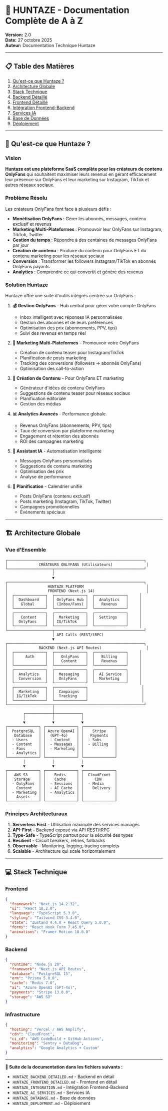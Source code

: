 # 🎯 HUNTAZE - Documentation Complète de A à Z

**Version:** 2.0  
**Date:** 27 octobre 2025  
**Auteur:** Documentation Technique Huntaze

---

## 📋 Table des Matières

1. [Qu'est-ce que Huntaze ?](#quest-ce-que-huntaze)
2. [Architecture Globale](#architecture-globale)
3. [Stack Technique](#stack-technique)
4. [Backend Détaillé](#backend-détaillé)
5. [Frontend Détaillé](#frontend-détaillé)
6. [Intégration Frontend-Backend](#intégration-frontend-backend)
7. [Services IA](#services-ia)
8. [Base de Données](#base-de-données)
9. [Déploiement](#déploiement)

---

## 🎯 Qu'est-ce que Huntaze ?

### Vision

**Huntaze est une plateforme SaaS complète pour les créateurs de contenu OnlyFans** qui souhaitent maximiser leurs revenus en gérant efficacement leur présence sur OnlyFans et leur marketing sur Instagram, TikTok et autres réseaux sociaux.

### Problème Résolu

Les créateurs OnlyFans font face à plusieurs défis :
- **Monétisation OnlyFans** : Gérer les abonnés, messages, contenu exclusif et revenus
- **Marketing Multi-Plateformes** : Promouvoir leur OnlyFans sur Instagram, TikTok, Twitter
- **Gestion du temps** : Répondre à des centaines de messages OnlyFans par jour
- **Création de contenu** : Produire du contenu pour OnlyFans ET du contenu marketing pour les réseaux sociaux
- **Conversion** : Transformer les followers Instagram/TikTok en abonnés OnlyFans payants
- **Analytics** : Comprendre ce qui convertit et génère des revenus

### Solution Huntaze

Huntaze offre une suite d'outils intégrés centrée sur OnlyFans :

1. **💰 Gestion OnlyFans** - Hub central pour gérer votre compte OnlyFans
   - Inbox intelligent avec réponses IA personnalisées
   - Gestion des abonnés et de leurs préférences
   - Optimisation des prix (abonnements, PPV, tips)
   - Suivi des revenus en temps réel

2. **📱 Marketing Multi-Plateformes** - Promouvoir votre OnlyFans
   - Création de contenu teaser pour Instagram/TikTok
   - Planification de posts marketing
   - Tracking des conversions (followers → abonnés OnlyFans)
   - Optimisation des call-to-action

3. **🎨 Création de Contenu** - Pour OnlyFans ET marketing
   - Générateur d'idées de contenu OnlyFans
   - Suggestions de contenu teaser pour réseaux sociaux
   - Planification éditoriale
   - Gestion des médias

4. **📊 Analytics Avancés** - Performance globale
   - Revenus OnlyFans (abonnements, PPV, tips)
   - Taux de conversion par plateforme marketing
   - Engagement et rétention des abonnés
   - ROI des campagnes marketing

5. **🤖 Assistant IA** - Automatisation intelligente
   - Messages OnlyFans personnalisés
   - Suggestions de contenu marketing
   - Optimisation des prix
   - Analyse de performance

6. **📅 Planification** - Calendrier unifié
   - Posts OnlyFans (contenu exclusif)
   - Posts marketing (Instagram, TikTok, Twitter)
   - Campagnes promotionnelles
   - Événements spéciaux

---

## 🏗️ Architecture Globale

### Vue d'Ensemble

```
┌─────────────────────────────────────────────────────────────┐
│              CRÉATEURS ONLYFANS (Utilisateurs)               │
└────────────────────┬────────────────────────────────────────┘
                     │
                     ▼
┌─────────────────────────────────────────────────────────────┐
│                  HUNTAZE PLATFORM                            │
│                  FRONTEND (Next.js 14)                       │
│  ┌──────────────┐  ┌──────────────┐  ┌──────────────┐     │
│  │  Dashboard   │  │ OnlyFans Hub │  │  Analytics   │     │
│  │   Global     │  │ (Inbox/Fans) │  │   Revenus    │     │
│  └──────────────┘  └──────────────┘  └──────────────┘     │
│  ┌──────────────┐  ┌──────────────┐  ┌──────────────┐     │
│  │   Content    │  │  Marketing   │  │  Settings    │     │
│  │  OnlyFans    │  │ IG/TikTok    │  │              │     │
│  └──────────────┘  └──────────────┘  └──────────────┘     │
└────────────────────┬────────────────────────────────────────┘
                     │ API Calls (REST/tRPC)
                     ▼
┌─────────────────────────────────────────────────────────────┐
│              BACKEND (Next.js API Routes)                    │
│  ┌──────────────┐  ┌──────────────┐  ┌──────────────┐     │
│  │     Auth     │  │   OnlyFans   │  │   Billing    │     │
│  │              │  │   Content    │  │   Revenus    │     │
│  └──────────────┘  └──────────────┘  └──────────────┘     │
│  ┌──────────────┐  ┌──────────────┐  ┌──────────────┐     │
│  │  Analytics   │  │  Messaging   │  │  AI Service  │     │
│  │  Conversion  │  │  OnlyFans    │  │  Marketing   │     │
│  └──────────────┘  └──────────────┘  └──────────────┘     │
│  ┌──────────────┐  ┌──────────────┐                        │
│  │  Marketing   │  │  Campaigns   │                        │
│  │ IG/TikTok    │  │  Tracking    │                        │
│  └──────────────┘  └──────────────┘                        │
└────────────────────┬────────────────────────────────────────┘
                     │
        ┌────────────┼────────────┐
        │            │            │
        ▼            ▼            ▼
┌──────────────┐ ┌──────────────┐ ┌──────────────┐
│  PostgreSQL  │ │ Azure OpenAI │ │    Stripe    │
│   Database   │ │  (GPT-4o)    │ │   Payments   │
│  - Users     │ │  - Content   │ │  - Subs      │
│  - Content   │ │  - Messages  │ │  - Billing   │
│  - Fans      │ │  - Marketing │ │              │
│  - Analytics │ │              │ │              │
└──────────────┘ └──────────────┘ └──────────────┘
        │            │            │
        ▼            ▼            ▼
┌──────────────┐ ┌──────────────┐ ┌──────────────┐
│   AWS S3     │ │    Redis     │ │  CloudFront  │
│   Storage    │ │    Cache     │ │     CDN      │
│  - OnlyFans  │ │  - Sessions  │ │  - Media     │
│    Content   │ │  - AI Cache  │ │    Delivery  │
│  - Marketing │ │  - Analytics │ │              │
│    Assets    │ │              │ │              │
└──────────────┘ └──────────────┘ └──────────────┘
```

### Principes Architecturaux

1. **Serverless First** - Utilisation maximale des services managés
2. **API-First** - Backend exposé via API REST/tRPC
3. **Type-Safe** - TypeScript partout pour la sécurité des types
4. **Resilient** - Circuit breakers, retries, fallbacks
5. **Observable** - Monitoring, logging, tracing complets
6. **Scalable** - Architecture qui scale horizontalement

---

## 💻 Stack Technique

### Frontend

```json
{
  "framework": "Next.js 14.2.32",
  "ui": "React 18.2.0",
  "language": "TypeScript 5.3.0",
  "styling": "Tailwind CSS 3.4.0",
  "state": "Zustand 4.4.0 + React Query 5.0.0",
  "forms": "React Hook Form 7.45.0",
  "animations": "Framer Motion 10.0.0"
}
```

### Backend

```json
{
  "runtime": "Node.js 20",
  "framework": "Next.js API Routes",
  "database": "PostgreSQL 15",
  "orm": "Prisma 5.0.0",
  "cache": "Redis 7.0",
  "ai": "Azure OpenAI (GPT-4o)",
  "payments": "Stripe 13.0.0",
  "storage": "AWS S3"
}
```

### Infrastructure

```json
{
  "hosting": "Vercel / AWS Amplify",
  "cdn": "CloudFront",
  "ci_cd": "AWS CodeBuild + GitHub Actions",
  "monitoring": "Sentry + DataDog",
  "analytics": "Google Analytics + Custom"
}
```

---

**📖 Suite de la documentation dans les fichiers suivants :**
- `HUNTAZE_BACKEND_DETAILED.md` - Backend en détail
- `HUNTAZE_FRONTEND_DETAILED.md` - Frontend en détail
- `HUNTAZE_INTEGRATION.md` - Intégration Frontend-Backend
- `HUNTAZE_AI_SERVICES.md` - Services IA
- `HUNTAZE_DATABASE.md` - Base de données
- `HUNTAZE_DEPLOYMENT.md` - Déploiement

